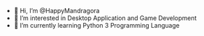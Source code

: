 - 👋 Hi, I’m @HappyMandragora
- 👀 I’m interested in Desktop Application and Game Development
- 🌱 I’m currently learning Python 3 Programming Language

<!---
HappyMandragora/HappyMandragora is a ✨ special ✨ repository because its `README.md` (this file) appears on your GitHub profile.
You can click the Preview link to take a look at your changes.
--->
